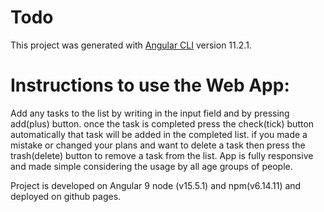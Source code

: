 # Todo
This project was generated with [Angular CLI](https://github.com/angular/angular-cli) version 11.2.1.

# Instructions to use the Web App:
Add any tasks to the list by writing in the input field and by pressing add(plus) button.
once the task is completed press the check(tick) button automatically that task will be added in the completed list.
if you made a mistake or changed your plans and want to delete a task then press the trash(delete) button to remove a task from the list.
App is fully responsive and made simple considering the usage by all age groups of people.


Project is developed on Angular 9 node (v15.5.1) and npm(v6.14.11) and deployed on github pages.
